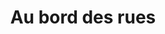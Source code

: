 ---
title: "Au bord des rues"
url: "/projets/au-bord-des-rues"
ordre: 6
mois: "Février 2022"
nbrGroupe: Groupe de 5
type: "Site web"
tags: "#DéveloppementWeb, #Rédaction, #WebDesign"
outils: "Figma, Github, Visual Studio Code, PhpMyAdmin, Trello"

metaDescription: "Le but de l'atelier Blog'art était de créer un blog de A à Z. Nous avons utilisé des langages de programmation tels que PHP et MySQL pour la partie back, puis HTML et SASS pour la partie front. Nous nous sommes organisés pendant 3 semaines pour réaliser un blog fonctionnel et rédiger des articles sur le thème de la solidarité."

description: "J'ai participé à la création du design du site, au développement back-end et à la rédaction des articles."

illustration1: "/images/projets/blogArt1.png"
illustration2: "/images/projets/blogArt2.png"
illustration3: "/images/projets/blogArt3.png"

alt1: Page d'accueil du site Au bord des rues
alt2: 
alt3: 

link: "https://www.behance.net/gallery/138990515/Au-bord-des-rues"
libelle: "Visiter la page behance du projet"

next: /projets/navette-k7
nextLibelle: Navette K7
previous: /projets/motion-design
previousLibelle: Motion design

---